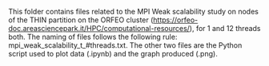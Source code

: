 This folder contains files related to the MPI Weak scalability study on nodes of the THIN partition on the ORFEO cluster (https://orfeo-doc.areasciencepark.it/HPC/computational-resources/), for 1 and 12 threads both. The naming of files follows the following rule: mpi_weak_scalability_t_#threads.txt. The other two files are the Python script used to plot data (.ipynb) and the graph produced (.png).
